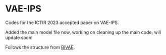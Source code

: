 # VAE-IPS
Codes for the ICTIR 2023 accepted paper on VAE-IPS.

Added the main model file now, working on cleaning up the main code, will update soon!

Follows the structure from [BiVAE](https://github.com/PreferredAI/bi-vae).
